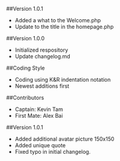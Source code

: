 ##Version 1.0.1
* Added a what to the Welcome.php
* Update to the title in the homepage.php


##Version 1.0.0
* Initialized respository 
* Update changelog.md

##Coding Style
* Coding using K&R indentation notation
* Newest additions first

##Contributors
* Captain: Kevin Tam 
* First Mate: Alex Bai

##Version 1.0.1
* Added additional avatar picture 150x150 
* Added unique quote
* Fixed typo in initial changelog.
